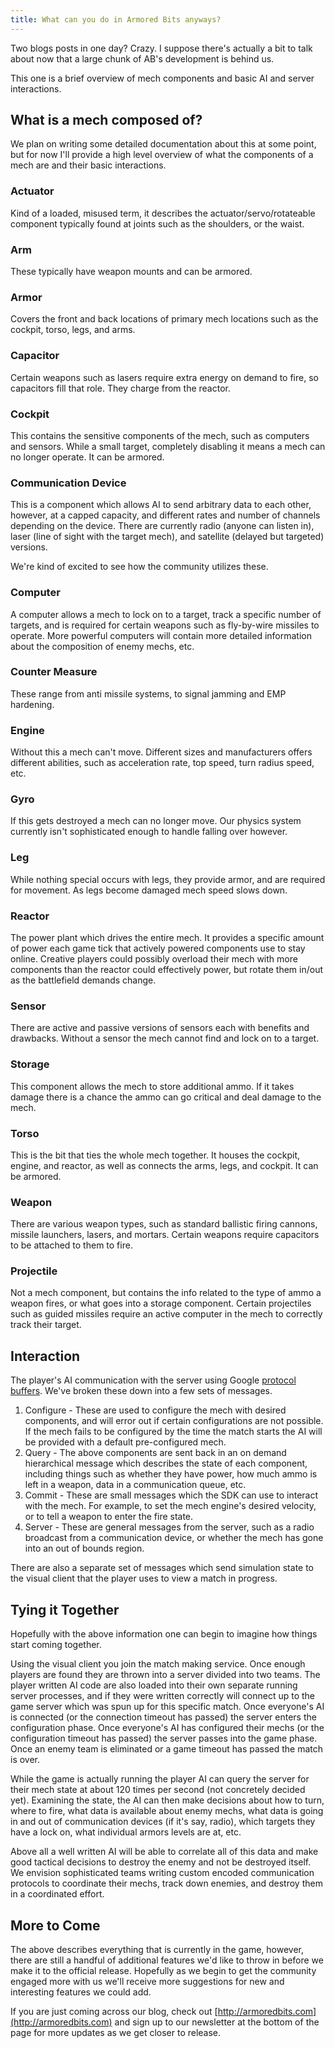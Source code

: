 ```yaml
---
title: What can you do in Armored Bits anyways?
---
```


Two blogs posts in one day? Crazy. I suppose there's actually a bit to talk about now that a large chunk of AB's development is behind us.

This one is a brief overview of mech components and basic AI and server interactions.

## What is a mech composed of?

We plan on writing some detailed documentation about this at some point, but for now I'll provide a high level overview of what the components of a mech are and their basic interactions.

### Actuator

Kind of a loaded, misused term, it describes the actuator/servo/rotateable component typically found at joints such as the shoulders, or the waist.

### Arm

These typically have weapon mounts and can be armored.

### Armor

Covers the front and back locations of primary mech locations such as the cockpit, torso, legs, and arms.

### Capacitor

Certain weapons such as lasers require extra energy on demand to fire, so capacitors fill that role. They charge from the reactor.

### Cockpit

This contains the sensitive components of the mech, such as computers and sensors. While a small target, completely disabling it means a mech can no longer operate. It can be armored.

### Communication Device

This is a component which allows AI to send arbitrary data to each other, however, at a capped capacity, and different rates and number of channels depending on the device. There are currently radio (anyone can listen in), laser (line of sight with the target mech), and satellite (delayed but targeted) versions.

We're kind of excited to see how the community utilizes these.

### Computer

A computer allows a mech to lock on to a target, track a specific number of targets, and is required for certain weapons such as fly-by-wire missiles to operate. More powerful computers will contain more detailed information about the composition of enemy mechs, etc.

### Counter Measure

These range from anti missile systems, to signal jamming and EMP hardening.

### Engine

Without this a mech can't move. Different sizes and manufacturers offers different abilities, such as acceleration rate, top speed, turn radius speed, etc.

### Gyro

If this gets destroyed a mech can no longer move. Our physics system currently isn't sophisticated enough to handle falling over however.

### Leg

While nothing special occurs with legs, they provide armor, and are required for movement. As legs become damaged mech speed slows down.

### Reactor

The power plant which drives the entire mech. It provides a specific amount of power each game tick that actively powered components use to stay online. Creative players could possibly overload their mech with more components than the reactor could effectively power, but rotate them in/out as the battlefield demands change.

### Sensor

There are active and passive versions of sensors each with benefits and drawbacks. Without a sensor the mech cannot find and lock on to a target.

### Storage

This component allows the mech to store additional ammo. If it takes damage there is a chance the ammo can go critical and deal damage to the mech.

### Torso

This is the bit that ties the whole mech together. It houses the cockpit, engine, and reactor, as well as connects the arms, legs, and cockpit. It can be armored.

### Weapon

There are various weapon types, such as standard ballistic firing cannons, missile launchers, lasers, and mortars. Certain weapons require capacitors to be attached to them to fire.

### Projectile

Not a mech component, but contains the info related to the type of ammo a weapon fires, or what goes into a storage component. Certain projectiles such as guided missiles require an active computer in the mech to correctly track their target.

## Interaction

The player's AI communication with the server using Google [protocol buffers](https://developers.google.com/protocol-buffers/). We've broken these down into a few sets of messages.

1. Configure - These are used to configure the mech with desired components, and will error out if certain configurations are not possible. If the mech fails to be configured by the time the match starts the AI will be provided with a default pre-configured mech.
2. Query - The above components are sent back in an on demand hierarchical message which describes the state of each component, including things such as whether they have power, how much ammo is left in a weapon, data in a communication queue, etc.
3. Commit - These are small messages which the SDK can use to interact with the mech. For example, to set the mech engine's desired velocity, or to tell a weapon to enter the fire state.
4. Server - These are general messages from the server, such as a radio broadcast from a communication device, or whether the mech has gone into an out of bounds region.

There are also a separate set of messages which send simulation state to the visual client that the player uses to view a match in progress.

## Tying it Together

Hopefully with the above information one can begin to imagine how things start coming together.

Using the visual client you join the match making service. Once enough players are found they are thrown into a server divided into two teams. The player written AI code are also loaded into their own separate running server processes, and if they were written correctly will connect up to the game server which was spun up for this specific match. Once everyone's AI is connected (or the connection timeout has passed) the server enters the configuration phase. Once everyone's AI has configured their mechs (or the configuration timeout has passed) the server passes into the game phase. Once an enemy team is eliminated or a game timeout has passed the match is over.

While the game is actually running the player AI can query the server for their mech state at about 120 times per second (not concretely decided yet). Examining the state, the AI can then make decisions about how to turn, where to fire, what data is available about enemy mechs, what data is going in and out of communication devices (if it's say, radio), which targets they have a lock on, what individual armors levels are at, etc.

Above all a well written AI will be able to correlate all of this data and make good tactical decisions to destroy the enemy and not be destroyed itself. We envision sophisticated teams writing custom encoded communication protocols to coordinate their mechs, track down enemies, and destroy them in a coordinated effort.

## More to Come

The above describes everything that is currently in the game, however, there are still a handful of additional features we'd like to throw in before we make it to the official release. Hopefully as we begin to get the community engaged more with us we'll receive more suggestions for new and interesting features we could add.

If you are just coming across our blog, check out [http://armoredbits.com](http://armoredbits.com) and sign up to our newsletter at the bottom of the page for more updates as we get closer to release.
